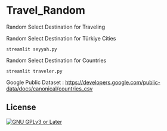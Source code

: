 # Travel_Random
Random Select Destination for Traveling
<br/>

Random Select Destination for Türkiye Cities
```
streamlit seyyah.py
```

Random Select Destination for Countries
```
streamlit traveler.py
```

Google Public Dataset : https://developers.google.com/public-data/docs/canonical/countries_csv

## License
[![GNU GPLv3 or Later](https://www.gnu.org/graphics/gplv3-or-later.svg)](https://www.gnu.org/licenses/gpl-3.0.html)
